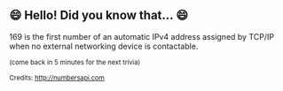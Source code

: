 ## :smile: Hello! Did you know that... :smile:
169 is the first number of an automatic IPv4 address assigned by TCP/IP when no external networking device is contactable.

<sup>(come back in 5 minutes for the next trivia)</sup>


<sup>Credits: http://numbersapi.com</sup>
